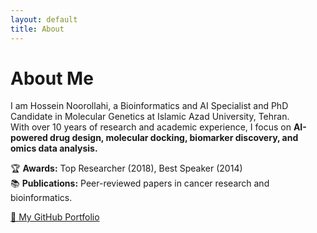 ```yaml
---
layout: default
title: About
---
```

# About Me  

I am Hossein Noorollahi, a Bioinformatics and AI Specialist and PhD Candidate in Molecular Genetics at Islamic Azad University, Tehran.  
With over 10 years of research and academic experience, I focus on **AI-powered drug design, molecular docking, biomarker discovery, and omics data analysis.**

🏆 **Awards:** Top Researcher (2018), Best Speaker (2014)  
📚 **Publications:** Peer-reviewed papers in cancer research and bioinformatics.

[📂 My GitHub Portfolio](https://github.com/hossein-noorollahi/Portfolio)
